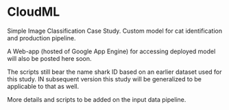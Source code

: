 # CloudML
Simple Image Classification Case Study.
Custom model for cat identification and production pipeline.

A Web-app (hosted of Google App Engine) for accessing deployed model will also be posted here soon.

The scripts still bear the name shark ID based on an earlier dataset used for this study.
IN subsequent version this study will be generalized to be applicable to that as well.

More details and scripts to be added on the input data pipeline.
